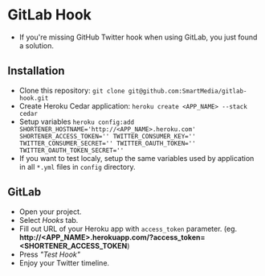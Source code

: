 # GitLab Hook
* If you're missing GitHub Twitter hook when using GitLab, you just found a solution.

## Installation
* Clone this repository: `git clone git@github.com:SmartMedia/gitlab-hook.git`
* Create Heroku Cedar application: `heroku create <APP_NAME> --stack cedar`
* Setup variables `heroku config:add SHORTENER_HOSTNAME='http://<APP_NAME>.heroku.com' SHORTENER_ACCESS_TOKEN='' TWITTER_CONSUMER_KEY='' TWITTER_CONSUMER_SECRET='' TWITTER_OAUTH_TOKEN='' TWITTER_OAUTH_TOKEN_SECRET=''`
* If you want to test localy, setup the same variables used by application in all `*.yml` files in `config` directory.

## GitLab
* Open your project.
* Select _Hooks_ tab.
* Fill out URL of your Heroku app with `access_token` parameter. (eg. __http://<APP_NAME>.herokuapp.com/?access_token=<SHORTENER_ACCESS_TOKEN__)
* Press _"Test Hook"_
* Enjoy your Twitter timeline.